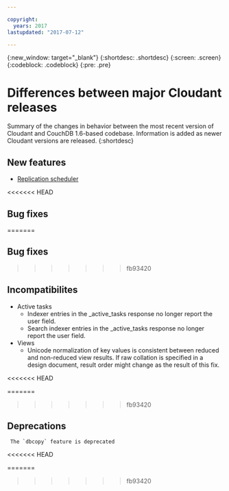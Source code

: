 ```yaml
---

copyright:
  years: 2017
lastupdated: "2017-07-12"

---
```


{:new_window: target="_blank"}
{:shortdesc: .shortdesc}
{:screen: .screen}
{:codeblock: .codeblock}
{:pre: .pre}

<!-- Acrolinx: 2017-07-12 -->

# Differences between major Cloudant releases

Summary of the changes in behavior between the most recent version of 
Cloudant and CouchDB 1.6-based codebase. Information is added as newer Cloudant 
versions are released.
{:shortdesc}

## New features

- [Replication scheduler](/docs/Cloudant/release_info/release_notes.html#build-6069-may-11-2017)

<<<<<<< HEAD

## Bug fixes


=======
## Bug fixes

>>>>>>> fb93420
## Incompatibilites

- Active tasks
    - Indexer entries in the _active_tasks response no longer report the user field.
    - Search indexer entries in the _active_tasks response no longer report the user field.
- Views
    - Unicode normalization of key values is consistent between reduced and non-reduced view results. If raw collation is specified in a design document, result order might change as the result of this fix.

<<<<<<< HEAD

=======
>>>>>>> fb93420
## Deprecations

     The `dbcopy` feature is deprecated

<<<<<<< HEAD

=======
>>>>>>> fb93420

